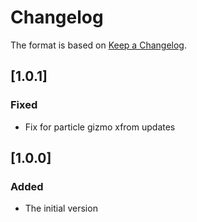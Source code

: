 # Changelog
The format is based on [Keep a Changelog](https://keepachangelog.com/en/1.0.0/).

## [1.0.1]
### Fixed
- Fix for particle gizmo xfrom updates

## [1.0.0]
### Added
- The initial version
